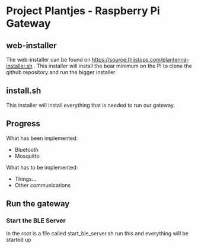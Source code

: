 # Project Plantjes - Raspberry Pi Gateway

## web-installer
The web-installer can be found on https://source.thijstops.com/plantenna-installer.sh . This installer will install the bear minimum on the PI to clone the github repository and run the bigger installer

## install.sh
This installer will install everything that is needed to run our gateway.

## Progress
What has been implemented:

 - Bluetooth
 - Mosquitto

What has to be implemented:

 - Things...
 - Other communications

## Run the gateway

### Start the BLE Server
In the root is a file called start_ble_server.sh run this and everything will be started up
